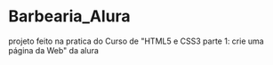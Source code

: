 # Barbearia_Alura
projeto feito na pratica do Curso de "HTML5 e CSS3 parte 1: crie uma página da Web" da alura